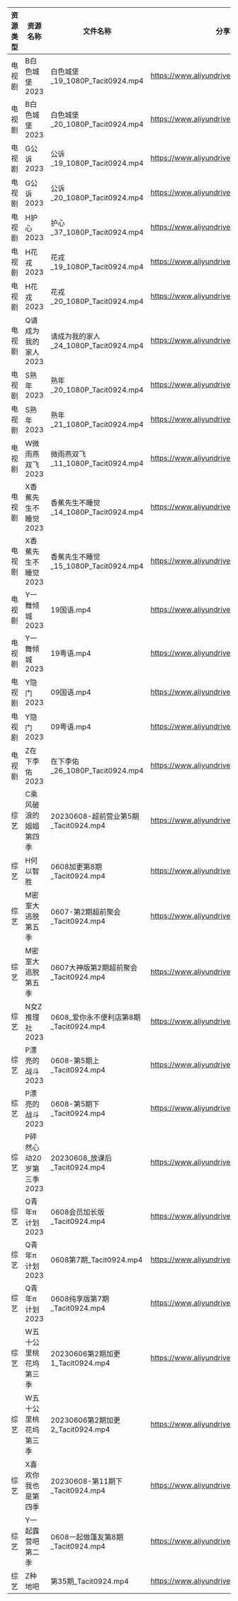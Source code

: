 | 资源类型 | 资源名称            | 文件名称                           | 分享链接                                      | 更新时间       |
| ---- | --------------- | ------------------------------ | ----------------------------------------- | ---------- |
| 电视剧  | B白色城堡2023       | 白色城堡_19_1080P_Tacit0924.mp4    | https://www.aliyundrive.com/s/RaWxk24QWV6 | 2023-06-09 |
| 电视剧  | B白色城堡2023       | 白色城堡_20_1080P_Tacit0924.mp4    | https://www.aliyundrive.com/s/RaWxk24QWV6 | 2023-06-09 |
| 电视剧  | G公诉2023         | 公诉_19_1080P_Tacit0924.mp4      | https://www.aliyundrive.com/s/SKq7GkiMEWX | 2023-06-09 |
| 电视剧  | G公诉2023         | 公诉_20_1080P_Tacit0924.mp4      | https://www.aliyundrive.com/s/SKq7GkiMEWX | 2023-06-09 |
| 电视剧  | H护心2023         | 护心_37_1080P_Tacit0924.mp4      | https://www.aliyundrive.com/s/9HkxgS4UCNB | 2023-06-09 |
| 电视剧  | H花戎2023         | 花戎_19_1080P_Tacit0924.mp4      | https://www.aliyundrive.com/s/DsKqmGre9hn | 2023-06-09 |
| 电视剧  | H花戎2023         | 花戎_20_1080P_Tacit0924.mp4      | https://www.aliyundrive.com/s/DsKqmGre9hn | 2023-06-09 |
| 电视剧  | Q请成为我的家人2023    | 请成为我的家人_24_1080P_Tacit0924.mp4 | https://www.aliyundrive.com/s/LVhk36Kw3hq | 2023-06-09 |
| 电视剧  | S熟年2023         | 熟年_20_1080P_Tacit0924.mp4      | https://www.aliyundrive.com/s/izBC7e3hvcb | 2023-06-09 |
| 电视剧  | S熟年2023         | 熟年_21_1080P_Tacit0924.mp4      | https://www.aliyundrive.com/s/izBC7e3hvcb | 2023-06-09 |
| 电视剧  | W微雨燕双飞2023      | 微雨燕双飞_11_1080P_Tacit0924.mp4   | https://www.aliyundrive.com/s/Uvq8Q8wJXgg | 2023-06-09 |
| 电视剧  | X香蕉先生不睡觉2023    | 香蕉先生不睡觉_14_1080P_Tacit0924.mp4 | https://www.aliyundrive.com/s/sDMpNaeEsz3 | 2023-06-09 |
| 电视剧  | X香蕉先生不睡觉2023    | 香蕉先生不睡觉_15_1080P_Tacit0924.mp4 | https://www.aliyundrive.com/s/sDMpNaeEsz3 | 2023-06-09 |
| 电视剧  | Y一舞倾城2023       | 19国语.mp4                       | https://www.aliyundrive.com/s/rJHcZFVa1Tf | 2023-06-09 |
| 电视剧  | Y一舞倾城2023       | 19粤语.mp4                       | https://www.aliyundrive.com/s/rJHcZFVa1Tf | 2023-06-09 |
| 电视剧  | Y隐门2023         | 09国语.mp4                       | https://www.aliyundrive.com/s/3hQ1KUe4HeE | 2023-06-09 |
| 电视剧  | Y隐门2023         | 09粤语.mp4                       | https://www.aliyundrive.com/s/3hQ1KUe4HeE | 2023-06-09 |
| 电视剧  | Z在下李佑2023       | 在下李佑_26_1080P_Tacit0924.mp4    | https://www.aliyundrive.com/s/XDyqjGPExFg | 2023-06-09 |
| 综艺   | C乘风破浪的姐姐第四季     | 20230608-超前营业第5期_Tacit0924.mp4 | https://www.aliyundrive.com/s/PtzrForHMqQ | 2023-06-09 |
| 综艺   | H何以智胜           | 0608加更第8期_Tacit0924.mp4        | https://www.aliyundrive.com/s/yKEAMompzvW | 2023-06-09 |
| 综艺   | M密室大逃脱第五季       | 0607-第2期超前聚会_Tacit0924.mp4     | https://www.aliyundrive.com/s/KFCWQFSRon1 | 2023-06-09 |
| 综艺   | M密室大逃脱第五季       | 0607大神版第2期超前聚会_Tacit0924.mp4   | https://www.aliyundrive.com/s/KFCWQFSRon1 | 2023-06-09 |
| 综艺   | N女Z推理社2023      | 0608_爱你永不便利店第8期_Tacit0924.mp4  | https://www.aliyundrive.com/s/RA6dKYNxzLz | 2023-06-09 |
| 综艺   | P漂亮的战斗2023      | 0608-第5期上_Tacit0924.mp4        | https://www.aliyundrive.com/s/4dnj9Y3gcW1 | 2023-06-09 |
| 综艺   | P漂亮的战斗2023      | 0608-第5期下_Tacit0924.mp4        | https://www.aliyundrive.com/s/4dnj9Y3gcW1 | 2023-06-09 |
| 综艺   | P砰然心动20岁第三季2023 | 20230608_放课后_Tacit0924.mp4     | https://www.aliyundrive.com/s/vX9oHZyPy6Y | 2023-06-09 |
| 综艺   | Q青年π计划2023      | 0608会员加长版_Tacit0924.mp4        | https://www.aliyundrive.com/s/PReFQ8C6eAn | 2023-06-09 |
| 综艺   | Q青年π计划2023      | 0608第7期_Tacit0924.mp4          | https://www.aliyundrive.com/s/PReFQ8C6eAn | 2023-06-09 |
| 综艺   | Q青年π计划2023      | 0608纯享版第7期_Tacit0924.mp4       | https://www.aliyundrive.com/s/PReFQ8C6eAn | 2023-06-09 |
| 综艺   | W五十公里桃花坞第三季     | 20230606第2期加更1_Tacit0924.mp4   | https://www.aliyundrive.com/s/UM8vBhV25fT | 2023-06-09 |
| 综艺   | W五十公里桃花坞第三季     | 20230606第2期加更2_Tacit0924.mp4   | https://www.aliyundrive.com/s/UM8vBhV25fT | 2023-06-09 |
| 综艺   | X喜欢你我也是第四季      | 20230608-第11期下_Tacit0924.mp4   | https://www.aliyundrive.com/s/rA7sxekEMmS | 2023-06-09 |
| 综艺   | Y一起露营吧第二季       | 0608一起做篷友第8期_Tacit0924.mp4     | https://www.aliyundrive.com/s/Fn5hroTsXMn | 2023-06-09 |
| 综艺   | Z种地吧            | 第35期_Tacit0924.mp4             | https://www.aliyundrive.com/s/X646VT8wnFZ | 2023-06-09 |
